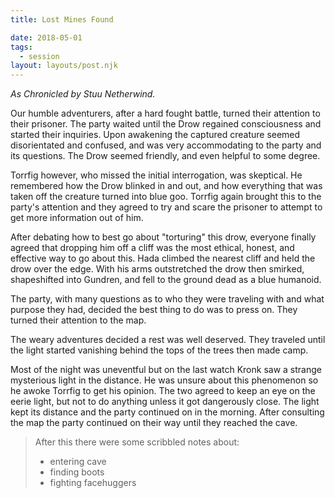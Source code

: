 ```yaml
---
title: Lost Mines Found

date: 2018-05-01
tags:
  - session
layout: layouts/post.njk
---
```


_As Chronicled by Stuu Netherwind._

Our humble adventurers, after a hard fought battle, turned their attention to their prisoner. The party waited until the Drow regained consciousness and started their inquiries. Upon awakening the captured creature seemed disorientated and confused, and was very accommodating to the party and its questions. The Drow seemed friendly, and even helpful to some degree. 

Torrfig however, who missed the initial interrogation, was skeptical. He remembered how the Drow blinked in and out, and how everything that was taken off the creature turned into blue goo. Torrfig again brought this to the party's attention and they agreed to try and scare the prisoner to attempt to get more information out of him. 

After debating how to best go about "torturing" this drow, everyone finally agreed that dropping him off a cliff was the most ethical, honest, and effective way to go about this. Hada climbed the nearest cliff and held the drow over the edge. With his arms outstretched the drow then smirked, shapeshifted into Gundren, and fell to the ground dead as a blue humanoid. 

The party, with many questions as to who they were traveling with and what purpose they had, decided the best thing to do was to press on. They turned their attention to the map.

The weary adventures decided a rest was well deserved. They traveled until the light started vanishing behind the tops of the trees then made camp. 

Most of the night was uneventful but on the last watch Kronk saw a strange mysterious light in the distance. He was unsure about this phenomenon so he awoke Torrfig to get his opinion. The two agreed to keep an eye on the eerie light, but not to do anything unless it got dangerously close. The light kept its distance and the party continued on in the morning. After consulting the map the party continued on their way until they reached the cave.

> After this there were some scribbled notes about:
> - entering cave
> - finding boots
> - fighting facehuggers
